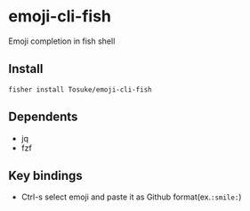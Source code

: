# emoji-cli-fish
Emoji completion in fish shell

## Install
```shell
fisher install Tosuke/emoji-cli-fish
```

## Dependents
- jq
- fzf

## Key bindings
- Ctrl-s select emoji and paste it as Github format(ex.`:smile:`)